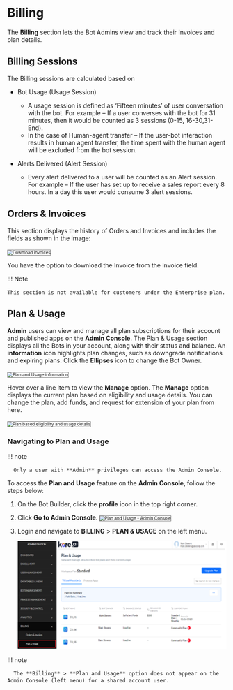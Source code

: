 # Billing

The **Billing** section lets the Bot Admins view and track their Invoices and plan details.

## Billing Sessions

The Billing sessions are calculated based on

* Bot Usage (Usage Session)
    * A usage session is defined as ‘Fifteen minutes’ of user conversation with the bot. For example – If a user converses with the bot for 31 minutes, then it would be counted as 3 sessions (0-15, 16-30,31-End).
    * In the case of Human-agent transfer – If the user-bot interaction results in human agent transfer, the time spent with the human agent will be excluded from the bot session.

* Alerts Delivered (Alert Session)
    * Every alert delivered to a user will be counted as an Alert session. For example – If the user has set up to receive a sales report every 8 hours. In a day this user would consume 3 alert sessions.

## Orders & Invoices

This section displays the history of Orders and Invoices and includes the fields as shown in the image:

<img src="../images/billing-img1.png" alt="Download invoices" title="Download invoices" style="border: 1px solid gray;zoom:70%;"/>

You have the option to download the Invoice from the invoice field.


!!! Note

    This section is not available for customers under the Enterprise plan.

## Plan & Usage

**Admin** users can view and manage all plan subscriptions for their account and published apps on the **Admin Console**. 
The Plan & Usage section displays all the Bots in your account, along with their status and balance.
An **information** icon highlights plan changes, such as downgrade notifications and expiring plans.
Click the **Ellipses** icon to change the Bot Owner.

<img src="../images/billing-img2.png" alt="Plan and Usage information" title="Plan and Usage information" style="border: 1px solid gray;zoom:70%;"/>

Hover over a line item to view the **Manage** option.
The **Manage** option displays the current plan based on eligibility and usage details. You can change the plan, add funds, and request for extension of your plan from here.

<img src="../images/billing-img3.png" alt="Plan based eligibility and usage details" title="Plan based eligibility and usage details" style="border: 1px solid gray;zoom:70%;"/>

### Navigating to Plan and Usage		

!!! note

      Only a user with **Admin** privileges can access the Admin Console.		

To access the **Plan and Usage** feature on the **Admin Console**, follow the steps below:


1. On the Bot Builder, click the **profile** icon in the top right corner.
2. Click **Go to Admin Console**.
    <img src="../images/up(36).png" alt="Plan and Usage - Admin Console" title="Plan and Usage - Admin Console" style="border:1px solid gray;zoom:70%;">
    

3. Login and navigate to **BILLING** > **PLAN & USAGE** on the left menu.


    ![alt_text](images/up(32).png "image_tooltip")
        

!!! note

      The **Billing** > **Plan and Usage** option does not appear on the Admin Console (left menu) for a shared account user.
